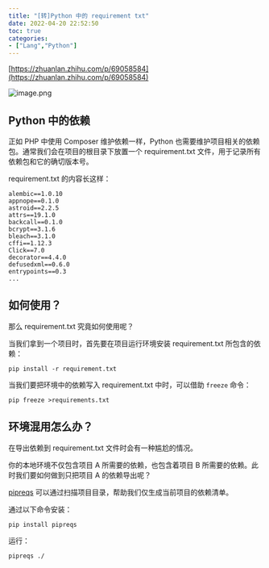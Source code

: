 ```yaml
---
title: "[转]Python 中的 requirement txt"
date: 2022-04-20 22:52:50
toc: true
categories:
- ["Lang","Python"]
---
```


[https://zhuanlan.zhihu.com/p/69058584](https://zhuanlan.zhihu.com/p/69058584)

![image.png](https://file.wulicode.com/yuque/202208/04/15/0149Xpg08rEr.png?x-oss-process=image/resize,h_540)




## Python 中的依赖
正如 PHP 中使用 Composer 维护依赖一样，Python 也需要维护项目相关的依赖包。通常我们会在项目的根目录下放置一个 requirement.txt 文件，用于记录所有依赖包和它的确切版本号。

requirement.txt 的内容长这样：
```
alembic==1.0.10
appnope==0.1.0
astroid==2.2.5
attrs==19.1.0
backcall==0.1.0
bcrypt==3.1.6
bleach==3.1.0
cffi==1.12.3
Click==7.0
decorator==4.4.0
defusedxml==0.6.0
entrypoints==0.3
...
```

## 如何使用？
那么 requirement.txt 究竟如何使用呢？

当我们拿到一个项目时，首先要在项目运行环境安装 requirement.txt 所包含的依赖：
```
pip install -r requirement.txt
```
当我们要把环境中的依赖写入 requirement.txt 中时，可以借助 `freeze` 命令：
```
pip freeze >requirements.txt
```

## 环境混用怎么办？
在导出依赖到 requirement.txt 文件时会有一种尴尬的情况。

你的本地环境不仅包含项目 A 所需要的依赖，也包含着项目 B 所需要的依赖。此时我们要如何做到只把项目 A 的依赖导出呢？

[pipreqs](https://link.zhihu.com/?target=https%3A//github.com/bndr/pipreqs) 可以通过扫描项目目录，帮助我们仅生成当前项目的依赖清单。

通过以下命令安装：
```
pip install pipreqs
```
运行：
```
pipreqs ./
```


